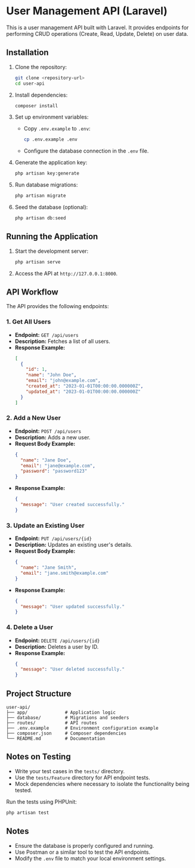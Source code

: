 # User Management API (Laravel)

This is a user management API built with Laravel. It provides endpoints for performing CRUD operations (Create, Read, Update, Delete) on user data.

## Installation

1. Clone the repository:
   ```bash
   git clone <repository-url>
   cd user-api
   ```

2. Install dependencies:
   ```bash
   composer install
   ```

3. Set up environment variables:
   - Copy `.env.example` to `.env`:
     ```bash
     cp .env.example .env
     ```
   - Configure the database connection in the `.env` file.

4. Generate the application key:
   ```bash
   php artisan key:generate
   ```

5. Run database migrations:
   ```bash
   php artisan migrate
   ```

6. Seed the database (optional):
   ```bash
   php artisan db:seed
   ```

## Running the Application

1. Start the development server:
   ```bash
   php artisan serve
   ```

2. Access the API at `http://127.0.0.1:8000`.

## API Workflow

The API provides the following endpoints:

### 1. Get All Users
- **Endpoint:** `GET /api/users`
- **Description:** Fetches a list of all users.
- **Response Example:**
  ```json
  [
    {
      "id": 1,
      "name": "John Doe",
      "email": "john@example.com",
      "created_at": "2023-01-01T00:00:00.000000Z",
      "updated_at": "2023-01-01T00:00:00.000000Z"
    }
  ]
  ```

### 2. Add a New User
- **Endpoint:** `POST /api/users`
- **Description:** Adds a new user.
- **Request Body Example:**
  ```json
  {
    "name": "Jane Doe",
    "email": "jane@example.com",
    "password": "password123"
  }
  ```
- **Response Example:**
  ```json
  {
    "message": "User created successfully."
  }
  ```

### 3. Update an Existing User
- **Endpoint:** `PUT /api/users/{id}`
- **Description:** Updates an existing user's details.
- **Request Body Example:**
  ```json
  {
    "name": "Jane Smith",
    "email": "jane.smith@example.com"
  }
  ```
- **Response Example:**
  ```json
  {
    "message": "User updated successfully."
  }
  ```

### 4. Delete a User
- **Endpoint:** `DELETE /api/users/{id}`
- **Description:** Deletes a user by ID.
- **Response Example:**
  ```json
  {
    "message": "User deleted successfully."
  }
  ```

## Project Structure

```
user-api/
├── app/              # Application logic
├── database/         # Migrations and seeders
├── routes/           # API routes
├── .env.example      # Environment configuration example
├── composer.json     # Composer dependencies
└── README.md         # Documentation
```


## Notes on Testing

- Write your test cases in the `tests/` directory.
- Use the `tests/Feature` directory for API endpoint tests.
- Mock dependencies where necessary to isolate the functionality being tested.

Run the tests using PHPUnit:
   ```bash
   php artisan test
   ```

## Notes

- Ensure the database is properly configured and running.
- Use Postman or a similar tool to test the API endpoints.
- Modify the `.env` file to match your local environment settings.
